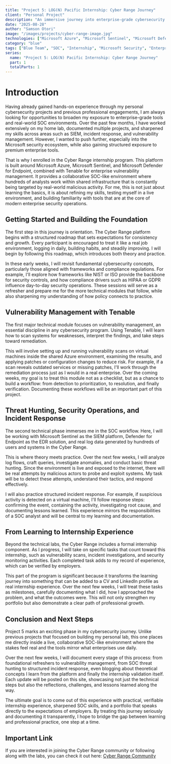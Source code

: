 ```yaml
---
title: "Project 5: LOG(N) Pacific Internship: Cyber Range Journey"
client: "Personal Project"
description: "An immersive journey into enterprise-grade cybersecurity tools through the Cyber Range internship program, focusing on Microsoft Azure, Sentinel, Defender for Endpoint, and Tenable vulnerability management."
date: "2025-08-28"
author: "Samson Otori"
image: "/images/projects/cyber-range-image.jpg"
technologies: ["Microsoft Azure", "Microsoft Sentinel", "Microsoft Defender for Endpoint", "Tenable", "SIEM", "EDR", "Vulnerability Management"]
category: "blue"
tags: ["Blue Team", "SOC", "Internship", "Microsoft Security", "Enterprise Tools", "Threat Hunting", "Incident Response"]
series:
  name: "Project 5: LOG(N) Pacific Internship: Cyber Range Journey"
  part: 1
  totalParts: 1
---
```


# Introduction

Having already gained hands-on experience through my personal cybersecurity projects and previous professional engagements, I am always looking for opportunities to broaden my exposure to enterprise-grade tools and real-world SOC environments. Over the past few months, I have worked extensively on my home lab, documented multiple projects, and sharpened my skills across areas such as SIEM, incident response, and vulnerability management. However, I wanted to push further, especially into the Microsoft security ecosystem, while also gaining structured exposure to premium enterprise tools.

That is why I enrolled in the Cyber Range internship program. This platform is built around Microsoft Azure, Microsoft Sentinel, and Microsoft Defender for Endpoint, combined with Tenable for enterprise vulnerability management. It provides a collaborative SOC-like environment where hundreds of analysts work within shared infrastructure that is constantly being targeted by real-world malicious activity. For me, this is not just about learning the basics, it is about refining my skills, testing myself in a live environment, and building familiarity with tools that are at the core of modern enterprise security operations.

## Getting Started and Building the Foundation

The first step in this journey is orientation. The Cyber Range platform begins with a structured roadmap that sets expectations for consistency and growth. Every participant is encouraged to treat it like a real job environment, logging in daily, building habits, and steadily improving. I will begin by following this roadmap, which introduces both theory and practice.

In these early weeks, I will revisit fundamental cybersecurity concepts, particularly those aligned with frameworks and compliance regulations. For example, I'll explore how frameworks like NIST or ISO provide the backbone for security controls, and how compliance drivers such as HIPAA or GDPR influence day-to-day security operations. These sessions will serve as a refresher and prepare me for the more technical modules that follow, while also sharpening my understanding of how policy connects to practice.

## Vulnerability Management with Tenable

The first major technical module focuses on vulnerability management, an essential discipline in any cybersecurity program. Using Tenable, I will learn how to scan systems for weaknesses, interpret the findings, and take steps toward remediation.

This will involve setting up and running vulnerability scans on virtual machines inside the shared Azure environment, examining the results, and applying patches or configuration changes to reduce risk. For example, if a scan reveals outdated services or missing patches, I'll work through the remediation process just as I would in a real enterprise. Over the coming weeks, my goal is to treat this module not as a checklist, but as a chance to build a workflow: from detection to prioritization, to resolution, and finally verification. Documenting these workflows will be an important part of this project.

## Threat Hunting, Security Operations, and Incident Response

The second technical phase immerses me in the SOC workflow. Here, I will be working with Microsoft Sentinel as the SIEM platform, Defender for Endpoint as the EDR solution, and real log data generated by hundreds of users and systems in the Cyber Range.

This is where theory meets practice. Over the next few weeks, I will analyze log flows, craft queries, investigate anomalies, and conduct basic threat hunting. Since the environment is live and exposed to the internet, there will be real attempts by malicious actors to probe and exploit systems. My task will be to detect these attempts, understand their tactics, and respond effectively.

I will also practice structured incident response. For example, if suspicious activity is detected on a virtual machine, I'll follow response steps: confirming the event, containing the activity, investigating root cause, and documenting lessons learned. This experience mirrors the responsibilities of a SOC analyst and will be central to my learning and documentation.

## From Learning to Internship Experience

Beyond the technical labs, the Cyber Range includes a formal internship component. As I progress, I will take on specific tasks that count toward this internship, such as vulnerability scans, incident investigations, and security monitoring activities. Each completed task adds to my record of experience, which can be verified by employers.

This part of the program is significant because it transforms the learning journey into something that can be added to a CV and LinkedIn profile as real internship experience. Over the next few weeks, I will treat these tasks as milestones, carefully documenting what I did, how I approached the problem, and what the outcomes were. This will not only strengthen my portfolio but also demonstrate a clear path of professional growth.

## Conclusion and Next Steps

Project 5 marks an exciting phase in my cybersecurity journey. Unlike previous projects that focused on building my personal lab, this one places me directly inside a live, collaborative SOC-like environment where the stakes feel real and the tools mirror what enterprises use daily.

Over the next few weeks, I will document every stage of this process: from foundational refreshers to vulnerability management, from SOC threat hunting to structured incident response, even blogging about theoretical concepts I learn from the platform and finally the internship validation itself. Each update will be posted on this site, showcasing not just the technical steps but also the reflections, challenges, and lessons learned along the way.

The ultimate goal is to come out of this experience with practical, verifiable internship experience, sharpened SOC skills, and a portfolio that speaks directly to the expectations of employers. By treating this journey seriously and documenting it transparently, I hope to bridge the gap between learning and professional practice, one step at a time.

## Important Link

If you are interested in joining the Cyber Range community or following along with the labs, you can check it out here: [Cyber Range Community](https://skool.com/cyber-range)

